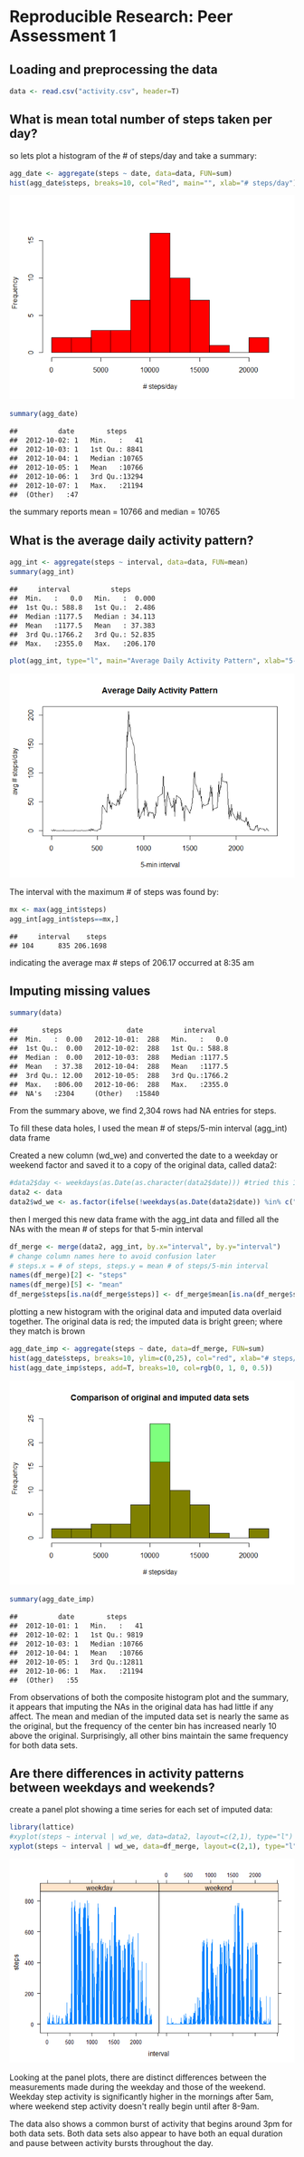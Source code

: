 # Reproducible Research: Peer Assessment 1


## Loading and preprocessing the data

```r
data <- read.csv("activity.csv", header=T)
```



## What is mean total number of steps taken per day?
so lets plot a histogram of the # of steps/day and take a summary:


```r
agg_date <- aggregate(steps ~ date, data=data, FUN=sum)
hist(agg_date$steps, breaks=10, col="Red", main="", xlab="# steps/day")
```

![](./PA1_template_files/figure-html/meansteps-1.png) 

```r
summary(agg_date)
```

```
##          date        steps      
##  2012-10-02: 1   Min.   :   41  
##  2012-10-03: 1   1st Qu.: 8841  
##  2012-10-04: 1   Median :10765  
##  2012-10-05: 1   Mean   :10766  
##  2012-10-06: 1   3rd Qu.:13294  
##  2012-10-07: 1   Max.   :21194  
##  (Other)   :47
```
the summary reports mean = 10766 and median = 10765



## What is the average daily activity pattern?

```r
agg_int <- aggregate(steps ~ interval, data=data, FUN=mean)
summary(agg_int)
```

```
##     interval          steps        
##  Min.   :   0.0   Min.   :  0.000  
##  1st Qu.: 588.8   1st Qu.:  2.486  
##  Median :1177.5   Median : 34.113  
##  Mean   :1177.5   Mean   : 37.383  
##  3rd Qu.:1766.2   3rd Qu.: 52.835  
##  Max.   :2355.0   Max.   :206.170
```

```r
plot(agg_int, type="l", main="Average Daily Activity Pattern", xlab="5-min interval", ylab="avg # steps/day")
```

![](./PA1_template_files/figure-html/avgactivity-1.png) 

The interval with the maximum # of steps was found by:

```r
mx <- max(agg_int$steps)
agg_int[agg_int$steps==mx,]
```

```
##     interval    steps
## 104      835 206.1698
```
indicating the average max # steps of 206.17 occurred at 8:35 am


## Imputing missing values

```r
summary(data)
```

```
##      steps                date          interval     
##  Min.   :  0.00   2012-10-01:  288   Min.   :   0.0  
##  1st Qu.:  0.00   2012-10-02:  288   1st Qu.: 588.8  
##  Median :  0.00   2012-10-03:  288   Median :1177.5  
##  Mean   : 37.38   2012-10-04:  288   Mean   :1177.5  
##  3rd Qu.: 12.00   2012-10-05:  288   3rd Qu.:1766.2  
##  Max.   :806.00   2012-10-06:  288   Max.   :2355.0  
##  NA's   :2304     (Other)   :15840
```

From the summary above, we find 2,304 rows had NA entries for steps.

To fill these data holes, I used the mean # of steps/5-min interval (agg_int) data frame

Created a new column (wd_we) and converted the date to a weekday or weekend factor and saved it to a copy of the original data, called data2:


```r
#data2$day <- weekdays(as.Date(as.character(data2$date))) #tried this 1st; no workie
data2 <- data
data2$wd_we <- as.factor(ifelse(!weekdays(as.Date(data2$date)) %in% c("Saturday", "Sunday"), "weekday","weekend"))
```

then I merged this new data frame with the agg_int data and filled all the NAs with the mean # of steps for that 5-min interval


```r
df_merge <- merge(data2, agg_int, by.x="interval", by.y="interval")
# change column names here to avoid confusion later
# steps.x = # of steps, steps.y = mean # of steps/5-min interval
names(df_merge)[2] <- "steps"
names(df_merge)[5] <- "mean"
df_merge$steps[is.na(df_merge$steps)] <- df_merge$mean[is.na(df_merge$steps)]
```

plotting a new histogram with the original data and imputed data overlaid together. The original data is red; the imputed data is bright green; where they match is brown

```r
agg_date_imp <- aggregate(steps ~ date, data=df_merge, FUN=sum)
hist(agg_date$steps, breaks=10, ylim=c(0,25), col="red", xlab="# steps/day", main="Comparison of original and imputed data sets")
hist(agg_date_imp$steps, add=T, breaks=10, col=rgb(0, 1, 0, 0.5))
```

![](./PA1_template_files/figure-html/histo2-1.png) 

```r
summary(agg_date_imp)
```

```
##          date        steps      
##  2012-10-01: 1   Min.   :   41  
##  2012-10-02: 1   1st Qu.: 9819  
##  2012-10-03: 1   Median :10766  
##  2012-10-04: 1   Mean   :10766  
##  2012-10-05: 1   3rd Qu.:12811  
##  2012-10-06: 1   Max.   :21194  
##  (Other)   :55
```

From observations of both the composite histogram plot and the summary, it appears that imputing the NAs in the original data has had little if any affect. The mean and median of the imputed data set is nearly the same as the original, but the frequency of the center bin has increased nearly 10 above the original. Surprisingly, all other bins maintain the same frequency for both data sets.


## Are there differences in activity patterns between weekdays and weekends?
create a panel plot showing a time series for each set of imputed data:


```r
library(lattice)
#xyplot(steps ~ interval | wd_we, data=data2, layout=c(2,1), type="l") #not imputed
xyplot(steps ~ interval | wd_we, data=df_merge, layout=c(2,1), type="l") #imputed
```

![](./PA1_template_files/figure-html/panelplot-1.png) 

Looking at the panel plots, there are distinct differences between the measurements made during the weekday and those of the weekend. Weekday step activity is significantly higher in the mornings after 5am, where weekend step activity doesn't really begin until after 8-9am.

The data also shows a common burst of activity that begins around 3pm for both data sets.
Both data sets also appear to have both an equal duration and pause between activity bursts throughout the day. 



